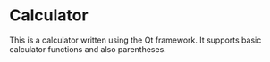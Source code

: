 # Calculator
This is a calculator written using the Qt framework. It supports basic calculator functions and also parentheses. 
